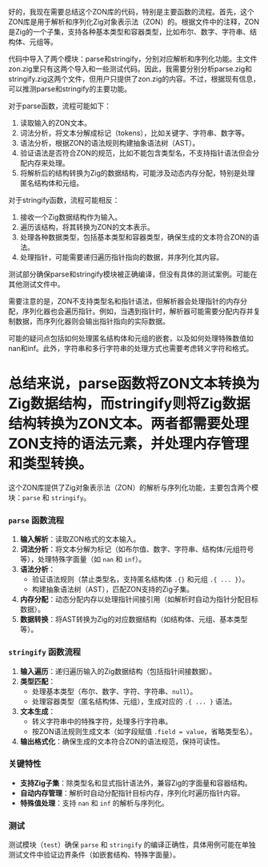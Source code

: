 好的，我现在需要总结这个ZON库的代码，特别是主要函数的流程。首先，这个ZON库是用于解析和序列化Zig对象表示法（ZON）的。根据文件中的注释，ZON是Zig的一个子集，支持各种基本类型和容器类型，比如布尔、数字、字符串、结构体、元组等。

代码中导入了两个模块：parse和stringify，分别对应解析和序列化功能。主文件zon.zig里只有这两个导入和一些测试代码。因此，我需要分别分析parse.zig和stringify.zig这两个文件，但用户只提供了zon.zig的内容。不过，根据现有信息，可以推测parse和stringify的主要功能。

对于parse函数，流程可能如下：
1. 读取输入的ZON文本。
2. 词法分析，将文本分解成标记（tokens），比如关键字、字符串、数字等。
3. 语法分析，根据ZON的语法规则构建抽象语法树（AST）。
4. 验证语法是否符合ZON的规范，比如不能包含类型名，不支持指针语法但会分配内存来处理。
5. 将解析后的结构转换为Zig的数据结构，可能涉及动态内存分配，特别是处理匿名结构体和元组。

对于stringify函数，流程可能相反：
1. 接收一个Zig数据结构作为输入。
2. 遍历该结构，将其转换为ZON的文本表示。
3. 处理各种数据类型，包括基本类型和容器类型，确保生成的文本符合ZON的语法。
4. 处理指针，可能需要递归遍历指针指向的数据，并序列化其内容。

测试部分确保parse和stringify模块被正确编译，但没有具体的测试案例。可能在其他测试文件中。

需要注意的是，ZON不支持类型名和指针语法，但解析器会处理指针的内存分配，序列化器也会遍历指针。例如，当遇到指针时，解析器可能需要分配内存并复制数据，而序列化器则会输出指针指向的实际数据。

可能的疑问点包括如何处理匿名结构体和元组的嵌套，以及如何处理特殊数值如nan和inf。此外，字符串和多行字符串的处理方式也需要考虑转义字符和格式。

总结来说，parse函数将ZON文本转换为Zig数据结构，而stringify则将Zig数据结构转换为ZON文本。两者都需要处理ZON支持的语法元素，并处理内存管理和类型转换。
================================================
这个ZON库提供了Zig对象表示法（ZON）的解析与序列化功能，主要包含两个模块：`parse` 和 `stringify`。

### **`parse` 函数流程**
1. **输入解析**：读取ZON格式的文本输入。
2. **词法分析**：将文本分解为标记（如布尔值、数字、字符串、结构体/元组符号等），处理特殊字面量（如 `nan` 和 `inf`）。
3. **语法分析**：
   - 验证语法规则（禁止类型名，支持匿名结构体 `.{}` 和元组 `.{ ... }`）。
   - 构建抽象语法树（AST），匹配ZON支持的Zig子集。
4. **内存分配**：动态分配内存以处理指针间接引用（如解析时自动为指针分配目标数据）。
5. **数据转换**：将AST转换为Zig的对应数据结构（如结构体、元组、基本类型等）。

### **`stringify` 函数流程**
1. **输入遍历**：递归遍历输入的Zig数据结构（包括指针间接数据）。
2. **类型匹配**：
   - 处理基本类型（布尔、数字、字符、字符串、`null`）。
   - 处理容器类型（匿名结构体、元组），生成对应的 `.{ ... }` 语法。
3. **文本生成**：
   - 转义字符串中的特殊字符，处理多行字符串。
   - 按ZON语法规则生成文本（如字段赋值 `.field = value`，省略类型名）。
4. **输出格式化**：确保生成的文本符合ZON的语法规范，保持可读性。

### **关键特性**
- **支持Zig子集**：除类型名和显式指针语法外，兼容Zig的字面量和容器结构。
- **自动内存管理**：解析时自动分配指针目标内存，序列化时遍历指针内容。
- **特殊值处理**：支持 `nan` 和 `inf` 的解析与序列化。

### **测试**
测试模块（`test`）确保 `parse` 和 `stringify` 的编译正确性，具体用例可能在单独测试文件中验证边界条件（如嵌套结构、特殊字面量）。